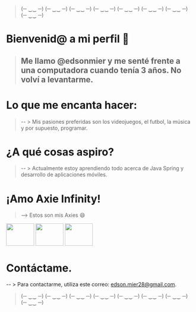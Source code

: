 
> (─ ‿‿ ─) (─ ‿‿ ─) (─ ‿‿ ─) (─ ‿‿ ─) (─ ‿‿ ─) (─ ‿‿ ─) (─ ‿‿ ─) (─ ‿‿ ─)
# Bienvenid@ a mi perfil 👋
> ## Me llamo @edsonmier y me senté frente a una computadora cuando tenía 3 años. No volví a levantarme.

# Lo que me encanta hacer:
> -- > Mis pasiones preferidas son los videojuegos, el futbol, la música y por supuesto, programar.

# ¿A qué cosas aspiro?
> -- > Actualmente estoy aprendiendo todo acerca de Java Spring y desarrollo de aplicaciones móviles.

# ¡Amo Axie Infinity! 
> --> Estos son mis Axies 😄

<img src="https://assets.axieinfinity.com/axies/10763179/axie/axie-full-transparent.png" width="75" height="60" /> <img src="https://assets.axieinfinity.com/axies/10699090/axie/axie-full-transparent.png" width="75" height="60" /> <img src="https://assets.axieinfinity.com/axies/10808188/axie/axie-full-transparent.png" width="75" height="60" />


# Contáctame.
-- > Para contactarme, utiliza este correo: edson.mier28@gmail.com.

> (─ ‿‿ ─) (─ ‿‿ ─) (─ ‿‿ ─) (─ ‿‿ ─) (─ ‿‿ ─) (─ ‿‿ ─) (─ ‿‿ ─) (─ ‿‿ ─)
